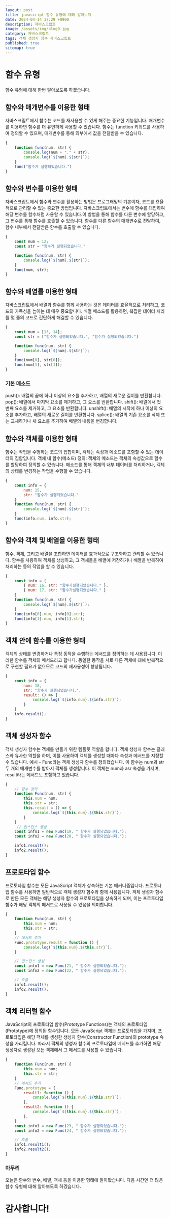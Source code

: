 ```yaml
---
layout: post
title: javascript 함수 유형에 대해 알아보자
date: 2024-04-14 17:29 +0900
description: 자바스크립트
image: /assets/img/blog9.jpg
category: 자바스크립트
tags: 객체 생성자 함수 자바스크립트
published: true
sitemap: true
---
```


# 함수 유형
함수 유형에 대해 한번 알아보도록 하겠습니다.

## 함수와 매개변수를 이용한 형태
자바스크립트에서 함수는 코드를 재사용할 수 있게 해주는 중요한 기능입니다. 매개변수를 이용하면 함수를 더 유연하게 사용할 수 있습니다. 함수는 function 키워드를 사용하여 정의할 수 있으며, 매개변수를 통해 외부에서 값을 전달받을 수 있습니다.
````javascript
{
    function func(num, str) {
        console.log(num + "." + str);
        console.log(`${num}.${str}`);
    }
    func("함수가 실행되었습니다.")
}
````
##  함수와 변수를 이용한 형태
자바스크립트에서 함수와 변수를 활용하는 방법은 프로그래밍의 기본이자, 코드를 효율적으로 관리할 수 있는 중요한 방법입니다. 자바스크립트에서는 변수에 함수를 대입하여 해당 변수를 함수처럼 사용할 수 있습니다.이 방법을 통해 함수를 다른 변수에 할당하고, 그 변수를 통해 함수를 호출할 수 있습니다. 함수를 다른 함수의 매개변수로 전달하여, 함수 내부에서 전달받은 함수를 호출할 수 있습니다.
````javascript
{
    const num = 12;
    const str = "함수가 실행되었습니다."

    function func(num, str) {
        console.log(`${num}.${str}`);
    }
    func(num, str);
}
````

## 함수와 배열를 이용한 형태
자바스크립트에서 배열과 함수를 함께 사용하는 것은 데이터를 효율적으로 처리하고, 코드의 가독성을 높이는 데 매우 중요합니다. 배열 메소드를 활용하면, 복잡한 데이터 처리를 몇 줄의 코드로 간단하게 해결할 수 있습니다.
````javascript
{
    const num = [13, 14];
    const str = ["함수가 실행되었습니다.", "함수가 실행되었습니다."]

    function func(num, str) {
        console.log(`${num}.${str}`);
    }
    func(num[0], str[0]);
    func(num[1], str[1]);
}
````
### 기본 메소드
push(): 배열의 끝에 하나 이상의 요소를 추가하고, 배열의 새로운 길이를 반환합니다.
pop(): 배열에서 마지막 요소를 제거하고, 그 요소를 반환합니다.
shift(): 배열에서 첫 번째 요소를 제거하고, 그 요소를 반환합니다.
unshift(): 배열의 시작에 하나 이상의 요소를 추가하고, 배열의 새로운 길이를 반환합니다.
splice(): 배열의 기존 요소를 삭제 또는 교체하거나 새 요소를 추가하여 배열의 내용을 변경합니다.

## 함수와 객체를 이용한 형태
함수는 작업을 수행하는 코드의 집합이며, 객체는 속성과 메소드를 포함할 수 있는 데이터의 집합입니다.
객체 내 함수(메소드) 정의: 객체의 메소드는 객체의 속성값으로 함수를 할당하여 정의할 수 있습니다. 메소드를 통해 객체의 내부 데이터를 처리하거나, 객체의 상태를 변경하는 작업을 수행할 수 있습니다.
````javascript
{
    const info = {
        num: 15,
        str: "함수가 실행되었습니다."
    }
    function func(num, str) {
        console.log(`${num}.${str}`);
    }
    func(info.num, info.str);
}
````

## 함수와 객체 및 배열을 이용한 형태
함수, 객체, 그리고 배열을 조합하면 데이터를 효과적으로 구조화하고 관리할 수 있습니다. 함수를 사용하여 객체를 생성하고, 그 객체들을 배열에 저장하거나 배열을 반복하여 처리하는 등의 작업을 할 수 있습니다.
````javascript
{
    const info = [
        { num: 16, str: "함수가실행되었습니다." },
        { num: 17, str: "함수가실행되었습니다." }
    ]
    function func(num, str) {
        console.log(`${num}.${str}`);
    }
    func(info[0].num, info[0].str);
    func(info[1].num, info[1].str);
}
````

## 객체 안에 함수를 이용한 형태
객체의 상태를 변경하거나 특정 동작을 수행하는 메서드를 정의하는 데 사용됩니다. 이러한 함수를 객체의 메서드라고 합니다. 동일한 동작을 서로 다른 객체에 대해 반복적으로 구현할 필요가 없으므로 코드의 재사용성이 향상됩니다.
````javascript
{
    const info = {
        num: 18,
        str: "함수가 실행되었습니다.",
        result: () => {
            console.log(`${info.num}.${info.str}`);
        }
    }
    info.result();
}
````
## 객체 생성자 함수
객체 생성자 함수는 객체를 만들기 위한 템플릿 역할을 합니다. 객체 생성자 함수는 클래스와 유사한 역할을 하며, 이를 사용하여 객체를 생성할 때마다 속성과 메서드를 지정할 수 있습니다. 예시 - Func라는 객체 생성자 함수를 정의했습니다. 이 함수는 num과 str 두 개의 매개변수를 받아서 객체를 생성합니다. 이 객체는 num과 asr 속성을 가지며, result라는 메서드도 포함하고 있습니다.
````javascript
{
    // 함수 정의
    function Func(num, str) {
        this.num = num;
        this.str = str;
        this.result = () => {
            console.log(`${this.num}.${this.str}`);
        }
    }
     // 인스턴스 생성
    const info1 = new Func(19, " 함수가 실행되었습니다.");
    const info2 = new Func(20, " 함수가 실행되었습니다.");

    info1.result();
    info2.result();
}
````

## 프로토타입 함수
프로토타입 함수는 모든 JavaScript 객체가 상속하는 기본 메커니즘입니다. 프로토타입 함수를 사용하면 일반적으로 객체 생성자 함수와 함께 사용됩니다. 객체 생성자 함수로 만든 모든 객체는 해당 생성자 함수의 프로토타입을 상속하게 되며, 이는 프로토타입 함수가 해당 객체의 메서드로 사용될 수 있음을 의미합니다.
````javascript
{
    function Func(num, str) {
        this.num = num;
        this.str = str;
    }
    // 메서드 추가
    Func.prototype.result = function () {
        console.log(`${this.num}.${this.str}`);
    }

    // 인스턴스 생성
    const info1 = new Func(21, " 함수가 실행되었습니다.");
    const info2 = new Func(22, " 함수가 실행되었습니다.");

    // 호출
    info1.result();
    info2.result();
}
````
## 객체 리터럴 함수
JavaScript의 프로토타입 함수(Prototype Functions)는 객체의 프로토타입(Prototype)에 정의된 함수입니다. 모든 JavaScript 객체는 프로토타입을 가지며, 프로토타입은 해당 객체를 생성한 생성자 함수(Constructor Function)의 prototype 속성을 가리킵니다. 따라서 객체의 생성자 함수의 프로토타입에 메서드를 추가하면 해당 생성자로 생성된 모든 객체에서 그 메서드를 사용할 수 있습니다.
````javascript
{
    function Func(num, str) {
        this.num = num;
        this.str = str;
    }
    // 메서드 추가
    Func.prototype = {
        result1: function () {
            console.log(`${this.num}.${this.str}`);
        },
        result2: function () {
            console.log(`${this.num}.${this.str}`);
        },
    }
    const info1 = new Func(23, " 함수가 실행되었습니다.");
    const info2 = new Func(24, " 함수가 실행되었습니다.");

    // 호출
    info1.result1();
    info2.result2();
}
````
### 마무리
오늘은 함수와 변수, 배열, 객체 등을 이용한 형태에 알아봤습니다. 다음 시간엔 더 많은 함수 유형에 대해 알아보도록 하겠습니다.

# 감사합니다!
